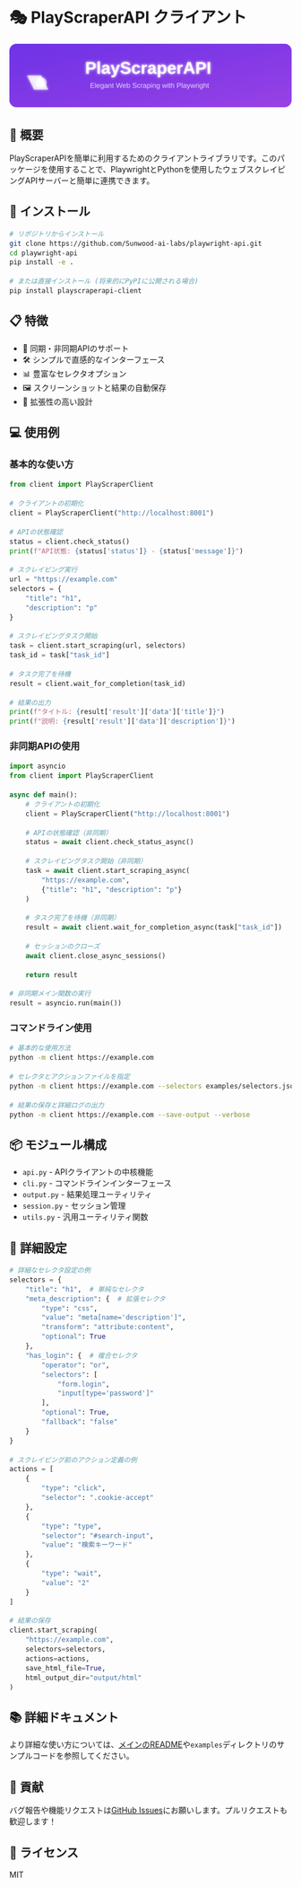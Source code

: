 # 🎭 PlayScraperAPI クライアント

<p align="center">
  <img src="../assets/header.svg" alt="PlayScraperAPI Client" width="800">
</p>

## 🌟 概要

PlayScraperAPIを簡単に利用するためのクライアントライブラリです。このパッケージを使用することで、PlaywrightとPythonを使用したウェブスクレイピングAPIサーバーと簡単に連携できます。

## 🚀 インストール

```bash
# リポジトリからインストール
git clone https://github.com/Sunwood-ai-labs/playwright-api.git
cd playwright-api
pip install -e .

# または直接インストール (将来的にPyPIに公開される場合)
pip install playscraperapi-client
```

## 📋 特徴

- 🔄 同期・非同期APIのサポート
- 🛠️ シンプルで直感的なインターフェース
- 📊 豊富なセレクタオプション
- 🖼️ スクリーンショットと結果の自動保存
- 🧩 拡張性の高い設計

## 💻 使用例

### 基本的な使い方

```python
from client import PlayScraperClient

# クライアントの初期化
client = PlayScraperClient("http://localhost:8001")

# APIの状態確認
status = client.check_status()
print(f"API状態: {status['status']} - {status['message']}")

# スクレイピング実行
url = "https://example.com"
selectors = {
    "title": "h1",
    "description": "p"
}

# スクレイピングタスク開始
task = client.start_scraping(url, selectors)
task_id = task["task_id"]

# タスク完了を待機
result = client.wait_for_completion(task_id)

# 結果の出力
print(f"タイトル: {result['result']['data']['title']}")
print(f"説明: {result['result']['data']['description']}")
```

### 非同期APIの使用

```python
import asyncio
from client import PlayScraperClient

async def main():
    # クライアントの初期化
    client = PlayScraperClient("http://localhost:8001")
    
    # APIの状態確認（非同期）
    status = await client.check_status_async()
    
    # スクレイピングタスク開始（非同期）
    task = await client.start_scraping_async(
        "https://example.com", 
        {"title": "h1", "description": "p"}
    )
    
    # タスク完了を待機（非同期）
    result = await client.wait_for_completion_async(task["task_id"])
    
    # セッションのクローズ
    await client.close_async_sessions()
    
    return result

# 非同期メイン関数の実行
result = asyncio.run(main())
```

### コマンドライン使用

```bash
# 基本的な使用方法
python -m client https://example.com

# セレクタとアクションファイルを指定
python -m client https://example.com --selectors examples/selectors.json --actions examples/actions.json

# 結果の保存と詳細ログの出力
python -m client https://example.com --save-output --verbose
```

## 📦 モジュール構成

- `api.py` - APIクライアントの中核機能
- `cli.py` - コマンドラインインターフェース
- `output.py` - 結果処理ユーティリティ
- `session.py` - セッション管理
- `utils.py` - 汎用ユーティリティ関数

## 🔧 詳細設定

```python
# 詳細なセレクタ設定の例
selectors = {
    "title": "h1",  # 単純なセレクタ
    "meta_description": {  # 拡張セレクタ
        "type": "css",
        "value": "meta[name='description']",
        "transform": "attribute:content",
        "optional": True
    },
    "has_login": {  # 複合セレクタ
        "operator": "or",
        "selectors": [
            "form.login",
            "input[type='password']"
        ],
        "optional": True,
        "fallback": "false"
    }
}

# スクレイピング前のアクション定義の例
actions = [
    {
        "type": "click",
        "selector": ".cookie-accept"
    },
    {
        "type": "type",
        "selector": "#search-input",
        "value": "検索キーワード"
    },
    {
        "type": "wait",
        "value": "2"
    }
]

# 結果の保存
client.start_scraping(
    "https://example.com",
    selectors=selectors,
    actions=actions,
    save_html_file=True,
    html_output_dir="output/html"
)
```

## 📚 詳細ドキュメント

より詳細な使い方については、[メインのREADME](../README.md)や`examples`ディレクトリのサンプルコードを参照してください。

## 🤝 貢献

バグ報告や機能リクエストは[GitHub Issues](https://github.com/Sunwood-ai-labs/playwright-api/issues)にお願いします。プルリクエストも歓迎します！

## 📜 ライセンス

MIT
